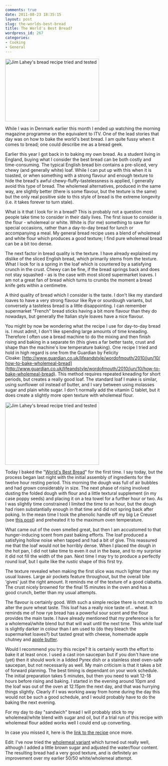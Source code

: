 ```yaml
---
comments: true
date: 2011-08-23 18:35:15
layout: post
slug: the-worlds-best-bread
title: The World's Best Bread?
wordpress_id: 267
categories:
- Cooking
- General
---
```


<img src="http://jens.raaby.co.uk/wp-content/uploads/2011/08/20110823-BestBread-6697-300x200.jpg" width=300 height=200 alt="Jim Lahey's bread recipe tried and tested" title="A first attempt at the bread" />

While I was in Denmark earlier this month I ended up watching the morning magazine programme on the equivalent to ITV. One of the lead stories that day was on how to bake the world's best bread. I am quite fussy when it comes to bread; one could describe me as a bread geek.

Earlier this year I got back in to baking my own bread. As a student living in England, buying what I consider the best bread can be both costly and time-consuming. The typical English bread bin contains a pre-sliced, very chewy (and generally white) loaf. While I can put up with this when it is toasted, or when something with a strong flavour and enough texture to hide the bread's awful chewy-fluffy-tastelessness is applied, I generally avoid this type of bread. The wholemeal alternatives, produced in the same way, are slightly better (there is some flavour, but the texture is the same) but the only real positive side to this style of bread is the extreme longevity (i.e. it takes forever to turn stale).

What is it that I look for in a bread? This is probably not a question most people take time to consider in their daily lives. The first issue to consider is the flour - wholemeal or white. White is (for me) something to save for special occasions, rather than a day-to-day bread for lunch or accompanying a meal. My general bread recipe uses a blend of wholemeal and white flour which produces a good texture; I find pure wholemeal bread can be a bit too dense.

The next factor in bread quality is the texture. I have already explained my dislike of the sliced English bread, which primarily stems from the texture. What I look for is a spring in the loaf which is countered by a satisfying crunch in the crust. Chewy can be fine, if the bread springs back and does not stay squashed - as is the case with most sliced supermarket loaves. I am not a great fan of bread which turns to crumbs the moment a bread knife gets within a centimetre.

A third quality of bread which I consider is the taste. I don't like my standard loaves to have a very strong flavour like Rye or sourdough variants, but conversely a tasteless bread is a little disappointing. I can remember supermarket "French" bread sticks having a bit more flavour than they do nowadays, but generally the Italian style loaves have a nice flavour.

You might by now be wondering what the recipe I use for day-to-day bread is. I must admit, I don't like spending large amounts of time kneading. Therefore I often use a bread machine to do the mixing and then finish rising and baking in a separate tin (this gives a far better taste, crust and shape than the machine's low temperature baking). One recipe I tried and hold in high regard is one from the Guardian by Felicity Cloake: [http://www.guardian.co.uk/lifeandstyle/wordofmouth/2010/jun/10/how-to-bake-wholemeal-bread](http://www.guardian.co.uk/lifeandstyle/wordofmouth/2010/jun/10/how-to-bake-wholemeal-bread). This method requires repeated kneading for short periods, but creates a really good loaf. The standard loaf I make is similar, using sunflower oil instead of butter, and I vary between using molasses sugar and plain white sugar. I don't normally add the vitamin C tablet, but it does create a slightly more open texture with wholemeal flour.

<img src="http://jens.raaby.co.uk/wp-content/uploads/2011/08/20110823-BestBread-6695-300x200.jpg" width=300 height=200 alt="Jim Lahey's bread recipe tried and tested" title="Bread texture" />

Today I baked the "[World's Best Bread](http://www.sullivanstreetbakery.com/recipes)" for the first time. I say today, but the process began last night with the initial assembly of ingredients for the twelve hour resting period. This morning the dough was full of air bubbles and had grown considerably in size. The next phase of rising involved dusting the folded dough with flour and a little textural supplement (in my case poppy seeds) and placing it on a tea towel for a further hour or two. As I was slightly time constrained I limited the time to an hour, but the dough had risen substantially enough in that time and did not spring back after poking. In the mean time I took the phenolic handle off my big Le Creuset (see [this post](http://jens.raaby.co.uk/journal/2011/02/cooking-with-cast-iron/)) and preheated it to the maximum oven temperature.

What came out of the oven smelled great, but then I am accustomed to that hunger-inducing scent from past baking efforts. The loaf produced a satisfying hollow noise when tapped and had a bit of give. This reassured me that the loaf would not be horribly dense. When I placed the dough in the hot pan, I did not take time to even it out in the base, and to my surprise it did not fill the width of the pan. Next time I may try to produce a perfectly round loaf, but I quite like the _rustic_ shape of this first try.

The texture revealed when making the first slice was much lighter than my usual loaves. Large air pockets feature throughout, but the overall bite 'gives' just the right amount. It reminds me of the texture of a good ciabatta. The crust nicely browned for the final 15 minutes in the oven and has a good crunch, better than my usual attempts.

The flavour is certainly good. With such a simple recipe there is not much to alter the pure wheat taste. This loaf has a really nice taste of... wheat. It reminds me of how rye bread has a powerful sour scent and the flour provides the main taste. I have already mentioned that my preference is for a wholemeal/white blend but that will wait until the next time. This white loaf is slightly darker in colour than I am used to (do they bleach the supermarket loaves?) but tasted great with cheese, homemade apple chutney and [apple butter](http://en.wikipedia.org/wiki/Apple_butter).

Would I recommend you try this recipe? It is certainly worth the effort to bake it at least once. I used a cast iron saucepan but if you don't have one (yet) then it should work in a lidded Pyrex dish or a stainless steel oven-safe saucepan, but not necessarily as well. My main criticism is that it takes a bit of forward planning. The best timing is dependant on your work schedule. The initial preparation takes 5 minutes, but then you need to wait 12-18 hours before rising and baking. I started in the evening around 10pm and the loaf was out of the oven at 12.15pm the next day, and that was hurrying things slightly. Clearly if I was working away from home during the day this would not be such a good schedule, and I would probably have to do the baking the next evening.

For my day to day "sandwich" bread I will probably stick to my wholemeal/white blend with sugar and oil, but if a trial run of this recipe with wholemeal flour added works well I could end up converting.

In case you missed it, here is the [link to the recipe](http://www.sullivanstreetbakery.com/recipes) once more.

Edit: I've now tried the [wholemeal variant](http://leitesculinaria.com/21678/recipes-no-knead-whole-wheat-bread.html) which turned out really well, although I added a little brown sugar and adjusted the water/flour content. The resulting bread had a very good texture, and is definitely an improvement over my earlier 50/50 white/wholemeal attempt.
